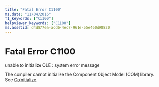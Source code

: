 ```yaml
---
title: "Fatal Error C1100"
ms.date: "11/04/2016"
f1_keywords: ["C1100"]
helpviewer_keywords: ["C1100"]
ms.assetid: d4d877ea-acd6-4ec7-961e-55e460d98820
---
```

# Fatal Error C1100

unable to initialize OLE : system error message

The compiler cannot initialize the Component Object Model (COM) library. See [CoInitialize](/windows/desktop/api/objbase/nf-objbase-coinitialize).
